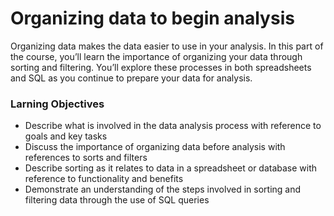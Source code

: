 # Organizing data to begin analysis
Organizing data makes the data easier to use in your analysis. In this part of the course, you’ll learn the importance of organizing your data through sorting and filtering. You’ll explore these processes in both spreadsheets and SQL as you continue to prepare your data for analysis.
### Larning Objectives
* Describe what is involved in the data analysis process with reference to goals and key tasks
* Discuss the importance of organizing data before analysis with references to sorts and filters
* Describe sorting as it relates to data in a spreadsheet or database with reference to functionality and benefits
* Demonstrate an understanding of the steps involved in sorting and filtering data through the use of SQL queries
